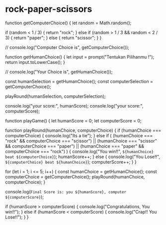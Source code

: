 # rock-paper-scissors
function getComputerChoice() {
  let random = Math.random();

  if (random < 1 / 3) {
    return "rock";
  } else if (random > 1 / 3 && random < 2 / 3) {
    return "paper";
  } else {
    return "scissor";
  }
}

// console.log("Computer Choice is", getComputerChoice());

function getHumanChoice() {
  let input = prompt("Tentukan Pilihanmu !");
  return input.toLowerCase();
}

// console.log("Your Choice is", getHumanChoice());

const humanSelection = getHumanChoice();
const computerSelection = getComputerChoice();

playRound(humanSelection, computerSelection);

console.log("your score:", humanScore);
console.log("your score:", computerScore);

function playGame() {
  let humanScore = 0;
  let computerScore = 0;

  function playRound(humanChoice, computerChoice) {
    if (humanChoice === computerChoice) {
      console.log("Its a tie");
    } else if (
      (humanChoice === "rock" && computerChoice === "scissor") ||
      (humanChoice === "scissor" && computerChoice === "paper") ||
      (humanChoice === "paper" && computerChoice === "rock")
    ) {
      console.log("You win!!", `${humanChoice} beat ${computerChoice}`);
      humanScore++;
    } else {
      console.log("You Lose!!", `${computerChoice} beat ${humanChoice}`);
      computerScore++;
    }
  }

  for (let i = 1; i <= 5; i++) {
    const humanChoice = getHumanChoice();
    const computerChoice = getComputerChoice();
    playRound(humanChoice, computerChoice);
  }

  console.log(`Final Score is: you ${humanScore}, computer ${computerScore}`);

  if (humanScore > computerScore) {
    console.log("Congratulations, You win!!");
  } else if (humanScore < computerScore) {
    console.log("Crap!! You Lose!!");
  }
}
